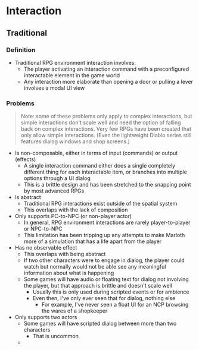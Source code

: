# Interaction

## Traditional

### Definition

* Traditional RPG environment interaction involves:
  * The player activating an interaction command with a preconfigured interactable element in the game world
  * Any interaction more elaborate than opening a door or pulling a lever involves a modal UI view

### Problems

> Note: some of these problems only apply to complex interactions, but simple interactions don't scale well and need the option of falling back on complex interactions.  Very few RPGs have been created that only allow simple interactions.  (Even the lightweight Diablo series still features dialog windows and shop screens.)

* Is non-composable, either in terms of input (commands) or output (effects)
  * A single interaction command either does a single completely different thing for each interactable item, or branches into multiple options through a UI dialog
  * This is a brittle design and has been stretched to the snapping point by most advanced RPGs
* Is abstract
  * Traditional RPG interactions exist outside of the spatial system
  * This overlaps with the lack of composition
* Only supports PC-to-NPC (or non-player actor)
  * In general, RPG environment interactions are rarely player-to-player or NPC-to-NPC
  * This limitation has been tripping up any attempts to make Marloth more of a simulation that has a life apart from the player
* Has no observable effect
  * This overlaps with being abstract
  * If two other characters were to engage in dialog, the player could watch but normally would not be able see any meaningful information about what is happening
  * Some games will have audio or floating text for dialog not involving the player, but that approach is brittle and doesn't scale well
    * Usually this is only used during scripted events or for ambience
    * Even then, I've only ever seen that for dialog, nothing else
      * For example, I've never seen a float UI for an NCP browsing the wares of a shopkeeper
* Only supports two actors
  * Some games will have scripted dialog between more than two characters
    * That is uncommon
  * 